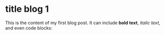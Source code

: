 # title blog 1

This is the content of my first blog post. It can include **bold text**, _italic text_, and even code blocks:
